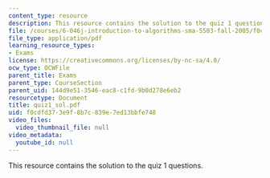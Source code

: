 ```yaml
---
content_type: resource
description: This resource contains the solution to the quiz 1 questions.
file: /courses/6-046j-introduction-to-algorithms-sma-5503-fall-2005/f0cdfd373e9f8b7c839e7ed13bbfe748_quiz1_sol.pdf
file_type: application/pdf
learning_resource_types:
- Exams
license: https://creativecommons.org/licenses/by-nc-sa/4.0/
ocw_type: OCWFile
parent_title: Exams
parent_type: CourseSection
parent_uid: 144d9e51-3546-eac8-c1fd-9b0d278e6eb2
resourcetype: Document
title: quiz1_sol.pdf
uid: f0cdfd37-3e9f-8b7c-839e-7ed13bbfe748
video_files:
  video_thumbnail_file: null
video_metadata:
  youtube_id: null
---
```

This resource contains the solution to the quiz 1 questions.